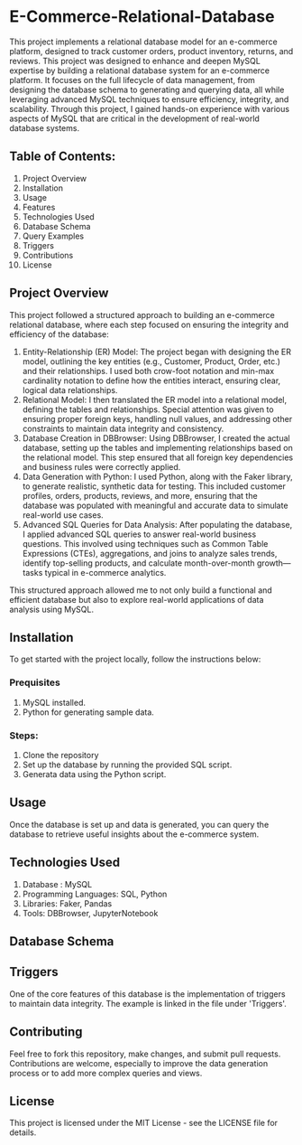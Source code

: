 # E-Commerce-Relational-Database
This project implements a relational database model for an e-commerce platform, designed to track customer orders, product inventory, returns, and reviews. This project was designed to enhance and deepen MySQL expertise by building a relational database system for an e-commerce platform. It focuses on the full lifecycle of data management, from designing the database schema to generating and querying data, all while leveraging advanced MySQL techniques to ensure efficiency, integrity, and scalability. Through this project, I gained hands-on experience with various aspects of MySQL that are critical in the development of real-world database systems. 
## Table of Contents:
1. Project Overview
2. Installation
3. Usage
4. Features
5. Technologies Used
6. Database Schema
7. Query Examples
8. Triggers
9. Contributions
10. License
## Project Overview
This project followed a structured approach to building an e-commerce relational database, where each step focused on ensuring the integrity and efficiency of the database:
1. Entity-Relationship (ER) Model: The project began with designing the ER model, outlining the key entities (e.g., Customer, Product, Order, etc.) and their relationships. I used both crow-foot notation and min-max cardinality notation to define how the entities interact, ensuring clear, logical data relationships.
2. Relational Model: I then translated the ER model into a relational model, defining the tables and relationships. Special attention was given to ensuring proper foreign keys, handling null values, and addressing other constraints to maintain data integrity and consistency.
3. Database Creation in DBBrowser: Using DBBrowser, I created the actual database, setting up the tables and implementing relationships based on the relational model. This step ensured that all foreign key dependencies and business rules were correctly applied.
4. Data Generation with Python: I used Python, along with the Faker library, to generate realistic, synthetic data for testing. This included customer profiles, orders, products, reviews, and more, ensuring that the database was populated with meaningful and accurate data to simulate real-world use cases.
5. Advanced SQL Queries for Data Analysis: After populating the database, I applied advanced SQL queries to answer real-world business questions. This involved using techniques such as Common Table Expressions (CTEs), aggregations, and joins to analyze sales trends, identify top-selling products, and calculate month-over-month growth—tasks typical in e-commerce analytics.

This structured approach allowed me to not only build a functional and efficient database but also to explore real-world applications of data analysis using MySQL.
## Installation 
To get started with the project locally, follow the instructions below:
### Prequisites
1. MySQL installed.
2. Python for generating sample data.
### Steps:
1. Clone the repository
2. Set up the database by running the provided SQL script.
3. Generata data using the Python script.

## Usage
Once the database is set up and data is generated, you can query the database to retrieve useful insights about the e-commerce system.

## Technologies Used
1. Database : MySQL
2. Programming Languages: SQL, Python
3. Libraries: Faker, Pandas
4. Tools: DBBrowser, JupyterNotebook

## Database Schema

## Triggers
One of the core features of this database is the implementation of triggers to maintain data integrity. The example is linked in the file under 'Triggers'.

## Contributing 
Feel free to fork this repository, make changes, and submit pull requests. Contributions are welcome, especially to improve the data generation process or to add more complex queries and views.

## License
This project is licensed under the MIT License - see the LICENSE file for details.



